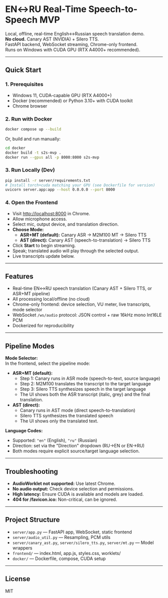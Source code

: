 # EN↔RU Real-Time Speech-to-Speech MVP

Local, offline, real-time English↔Russian speech translation demo.  
**No cloud.** Canary AST (NVIDIA) + Silero TTS.  
FastAPI backend, WebSocket streaming, Chrome-only frontend.  
Runs on Windows with CUDA GPU (RTX A4000+ recommended).

---

## Quick Start

### 1. Prerequisites

- Windows 11, CUDA-capable GPU (RTX A4000+)
- Docker (recommended) or Python 3.10+ with CUDA toolkit
- Chrome browser

### 2. Run with Docker

```sh
docker compose up --build
```

Or, build and run manually:

```sh
cd docker
docker build -t s2s-mvp .
docker run --gpus all -p 8000:8000 s2s-mvp
```

### 3. Run Locally (Dev)

```sh
pip install -r server/requirements.txt
# Install torch+cuda matching your GPU (see Dockerfile for version)
uvicorn server.app:app --host 0.0.0.0 --port 8000
```

### 4. Open the Frontend

- Visit [http://localhost:8000](http://localhost:8000) in Chrome.
- Allow microphone access.
- Select mic, output device, and translation direction.
- **Choose Mode:**  
  - **ASR+MT (default):** Canary ASR → M2M100 MT → Silero TTS  
  - **AST (direct):** Canary AST (speech-to-translation) → Silero TTS
- Click **Start** to begin streaming.
- Speak; translated audio will play through the selected output.
- Live transcripts update below.

---

## Features

- Real-time EN↔RU speech translation (Canary AST + Silero TTS, or ASR+MT pipeline)
- All processing local/offline (no cloud)
- Chrome-only frontend: device selection, VU meter, live transcripts, mode selector
- WebSocket `/ws/audio` protocol: JSON control + raw 16kHz mono Int16LE PCM
- Dockerized for reproducibility

---

## Pipeline Modes

**Mode Selector:**  
In the frontend, select the pipeline mode:
- **ASR+MT (default):**  
  - Step 1: Canary runs in ASR mode (speech-to-text, source language)  
  - Step 2: M2M100 translates the transcript to the target language  
  - Step 3: Silero TTS synthesizes speech in the target language  
  - The UI shows both the ASR transcript (italic, grey) and the final translation.
- **AST (direct):**  
  - Canary runs in AST mode (direct speech-to-translation)  
  - Silero TTS synthesizes the translated speech  
  - The UI shows only the translated text.

**Language Codes:**  
- Supported: `"en"` (English), `"ru"` (Russian)
- Direction: set via the "Direction" dropdown (RU→EN or EN→RU)
- Both modes require explicit source/target language selection.

---

## Troubleshooting

- **AudioWorklet not supported:** Use latest Chrome.
- **No audio output:** Check device selection and permissions.
- **High latency:** Ensure CUDA is available and models are loaded.
- **404 for /favicon.ico:** Non-critical, can be ignored.

---

## Project Structure

- `server/app.py` — FastAPI app, WebSocket, static frontend
- `server/audio_util.py` — Resampling, PCM utils
- `server/canary_ast.py`, `server/silero_tts.py`, `server/mt.py` — Model wrappers
- `frontend/` — index.html, app.js, styles.css, worklets/
- `docker/` — Dockerfile, compose, CUDA setup

---

## License

MIT
